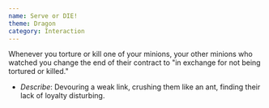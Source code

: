 ```yaml
---
name: Serve or DIE!
theme: Dragon
category: Interaction
---
```


Whenever you torture or kill one of your minions, your other minions who watched you change the end of their contract to "in exchange for not being tortured or killed." 

* *Describe*: Devouring a weak link, crushing them like an ant, finding their lack of loyalty disturbing.